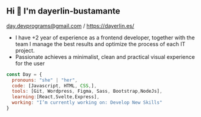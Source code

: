 <h2> Hi  👋 I'm dayerlin-bustamante </h2>

day.devprograms@gmail.com / https://dayerlin.es/

- I have +2 year of experience as a frontend developer, together with the team I manage the best results and optimize the process of each IT project. 
- Passionate achieves a minimalist, clean and practical visual experience for the user

```javascript
const Day = {
  pronouns: "she" | "her",
  code: [Javascript, HTML, CSS,],
  tools: [Git, Wordpress, Figma, Sass, Bootstrap,NodeJs],
  learning:[React,Svelte,Express],
  working: "I’m currently working on: Develop New Skills"
}
```
